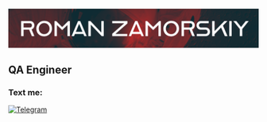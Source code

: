 [![Header](https://github.com/stopitjoe/stopitjoe/blob/main/assets/My%20project-1.png)](https://github.com/stopitjoe)

## QA Engineer

### Text me:
[![Telegram](https://img.shields.io/badge/-@rzamorskiy-752A2D?style=for-the-badge&logo=telegram)](https://t.me/rzamorskiy)
